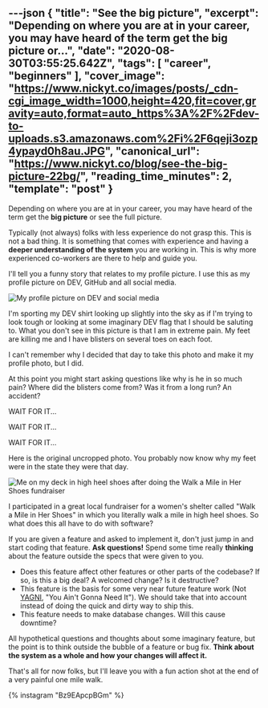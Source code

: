 ---json
{
  "title": "See the big picture",
  "excerpt": "Depending on where you are at in your career, you may have heard of the term get the big picture or...",
  "date": "2020-08-30T03:55:25.642Z",
  "tags": [
    "career",
    "beginners"
  ],
  "cover_image": "https://www.nickyt.co/images/posts/_cdn-cgi_image_width=1000,height=420,fit=cover,gravity=auto,format=auto_https%3A%2F%2Fdev-to-uploads.s3.amazonaws.com%2Fi%2F6qeji3ozp4ypayd0h8au.JPG",
  "canonical_url": "https://www.nickyt.co/blog/see-the-big-picture-22bg/",
  "reading_time_minutes": 2,
  "template": "post"
}
---

Depending on where you are at in your career, you may have heard of the term get the **big picture** or see the full picture.

Typically (not always) folks with less experience do not grasp this. This is not a bad thing. It is something that comes with experience and having a **deeper understanding of the system** you are working in. This is why more experienced co-workers are there to help and guide you.

I'll tell you a funny story that relates to my profile picture. I use this as my profile picture on DEV, GitHub and all social media.

![My profile picture on DEV and social media](https://www.nickyt.co/images/posts/_i_bfqdjky9qbahxaxseb29.jpeg)

I'm sporting my DEV shirt looking up slightly into the sky as if I'm trying to look tough or looking at some imaginary DEV flag that I should be saluting to. What you don't see in this picture is that I am in extreme pain. My feet are killing me and I have blisters on several toes on each foot.

I can't remember why I decided that day to take this photo and make it my profile photo, but I did.

At this point you might start asking questions like why is he in so much pain? Where did the blisters come from? Was it from a long run? An accident?

WAIT FOR IT...

WAIT FOR IT...

WAIT FOR IT...

Here is the original uncropped photo. You probably now know why my feet were in the state they were that day.

![Me on my deck in high heel shoes after doing the Walk a Mile in Her Shoes fundraiser](https://www.nickyt.co/images/posts/_i_213g7cp65ube3nkam9gn.JPG)

I participated in a great local fundraiser for a women's shelter called "Walk a Mile in Her Shoes" in which you literally walk a mile in high heel shoes. So what does this all have to do with software?

If you are given a feature and asked to implement it, don't just jump in and start coding that feature. **Ask questions!** Spend some time really **thinking** about the feature outside the specs that were given to you.

- Does this feature affect other features or other parts of the codebase? If so, is this a big deal? A welcomed change? Is it destructive?
- This feature is the basis for some very near future feature work (Not [YAGNI](https://www.martinfowler.com/bliki/Yagni.html), "You Ain't Gonna Need It"). We should take that into account instead of doing the quick and dirty way to ship this.
- This feature needs to make database changes. Will this cause downtime?

All hypothetical questions and thoughts about some imaginary feature, but the point is to think outside the bubble of a feature or bug fix. **Think about the system as a whole and how your changes will affect it.**

That's all for now folks, but I'll leave you with a fun action shot at the end of a very painful one mile walk.

{% instagram "Bz9EApcpBGm" %}

